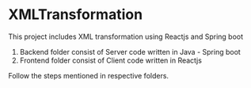 # XMLTransformation
This project includes XML transformation using Reactjs and Spring boot
1. Backend folder consist of Server code written in Java - Spring boot
2. Frontend folder consist of Client code written in Reactjs

Follow the steps mentioned in respective folders.
